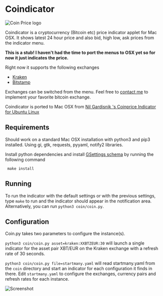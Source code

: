 # Coindicator

![Coin Price logo](https://raw.github.com/nilgradisnik/coinprice-indicator/master/resources/logo_124px.png)

Coindicator is a cryptocurrency (Bitcoin etc) price indicator applet for Mac OSX. It shows latest 24 hour price and also bid, high low, ask prices from the indicator menu.

**This is a stub! I haven't had the time to port the menus to OSX yet so for now it just indicates the price.**

Right now it supports the following exchanges

* [Kraken](https://www.kraken.com)
* [Bitstamp](https://www.bitstamp.net)

Exchanges can be switched from the menu. Feel free to [contact me](mailto:sander.vandemoortel@gmail.com) to implement your favorite bitcoin exchange.

Coindicator is ported to Mac OSX from [Nil Gardisnik
's Coinprice Indicator for Ubuntu Linux](https://github.com/nilgradisnik/coinprice-indicator)

## Requirements
Should work on a standard Mac OSX installation with python3 and pip3 installed. Using gi, gtk, requests, pyyaml, notify2 libraries.

Install python dependencies and install [GSettings schema](https://developer.gnome.org/gio/2.32/glib-compile-schemas.html) by running the following command
```
 make install
```

## Running
To run the indicator with the default settings or with the previous settings, type `make` to run and the indicator should appear in the notification area. Alternatively, you can run `python3 coin/coin.py`.

## Configuration
Coin.py takes two parameters to configure the instance(s).

`python3 coin/coin.py asset=kraken:XXBTZEUR:30` will launch a single indicator for the asset pair XBT/EUR on the Kraken exchange with a refresh rate of 30 seconds.

`python3 coin/coin.py file=startmany.yaml` will read startmany.yaml from the `coin` directory and start an indicator for each configuration it finds in there. Edit `startmany.yaml` to configure the exchanges, currency pairs and refresh rates for each instance.

![Screenshot](https://raw.githubusercontent.com/nilgradisnik/coinprice-indicator/master/resources/screenshot.png)
